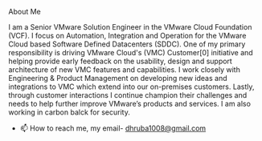 About Me

I am a Senior VMware Solution Engineer in the VMware Cloud Foundation (VCF). I focus on Automation, Integration and Operation for the VMware Cloud based Software Defined Datacenters (SDDC). One of my primary responsibility is driving VMware Cloud's (VMC) Customer[0] initiative and helping provide early feedback on the usability, design and support architecture of new VMC features and capabilities. I work closely with Engineering & Product Management on developing new ideas and integrations to VMC which extend into our on-premises customers. Lastly, through customer interactions I continue champion their challenges and needs to help further improve VMware’s products and services. I am also working in carbon balck for security.
- 📫 How to reach me, my email- dhruba1008@gmail.com

<!---
dhruba895/dhruba895 is a ✨ special ✨ repository because its `README.md` (this file) appears on your GitHub profile.
You can click the Preview link to take a look at your changes.
--->
